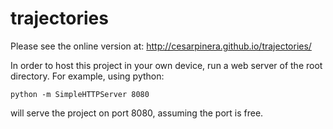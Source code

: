 trajectories
============

Please see the online version at: http://cesarpinera.github.io/trajectories/

In order to host this project in your own device, run a web server of the root directory. For example, using python:

	python -m SimpleHTTPServer 8080

will serve the project on port 8080, assuming the port is free. 
 
